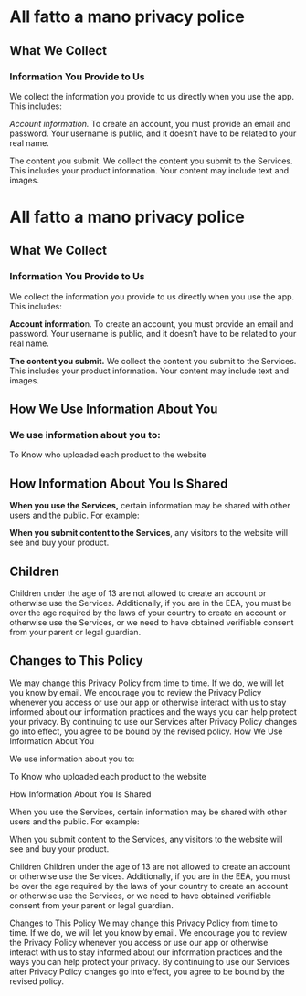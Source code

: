 # All fatto a mano privacy police

## What We Collect

### Information You Provide to Us
We collect the information you provide to us directly when you use the app. This includes:

*Account information.* To create an account, you must provide an email and password. Your username is public, and it doesn’t have to be related to your real name. 

The content you submit. We collect the content you submit to the Services. This includes your product information. Your content may include text and images.
# All fatto a mano privacy police

## What We Collect

### Information You Provide to Us
We collect the information you provide to us directly when you use the app. This includes:

**Account informatio**n. To create an account, you must provide an email and password. Your username is public, and it doesn’t have to be related to your real name. 

**The content you submit.** We collect the content you submit to the Services. This includes your product information. Your content may include text and images.

## How We Use Information About You

### We use information about you to:

To Know who uploaded each product to the website

## How Information About You Is Shared

**When you use the Services,** certain information may be shared with other users and the public. For example:

**When you submit content to the Services**, any visitors to the website will see and buy your product. 

## Children

Children under the age of 13 are not allowed to create an account or otherwise use the Services. Additionally, if you are in the EEA, you must be over the age required by the laws of your country to create an account or otherwise use the Services, or we need to have obtained verifiable consent from your parent or legal guardian.


## Changes to This Policy

We may change this Privacy Policy from time to time. If we do, we will let you know by email. We encourage you to review the Privacy Policy whenever you access or use our app or otherwise interact with us to stay informed about our information practices and the ways you can help protect your privacy. By continuing to use our Services after Privacy Policy changes go into effect, you agree to be bound by the revised policy.
How We Use Information About You

We use information about you to:

To Know who uploaded each product to the website

How Information About You Is Shared

When you use the Services, certain information may be shared with other users and the public. For example:

When you submit content to the Services, any visitors to the website will see and buy your product. 

Children
Children under the age of 13 are not allowed to create an account or otherwise use the Services. Additionally, if you are in the EEA, you must be over the age required by the laws of your country to create an account or otherwise use the Services, or we need to have obtained verifiable consent from your parent or legal guardian.


Changes to This Policy
We may change this Privacy Policy from time to time. If we do, we will let you know by email. We encourage you to review the Privacy Policy whenever you access or use our app or otherwise interact with us to stay informed about our information practices and the ways you can help protect your privacy. By continuing to use our Services after Privacy Policy changes go into effect, you agree to be bound by the revised policy.
